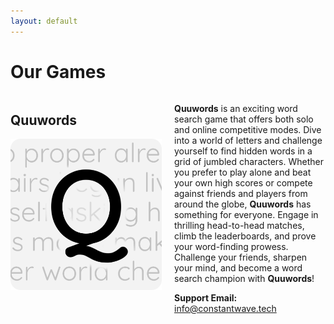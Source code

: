 ```yaml
---
layout: default
---
```


<h1>Our Games</h1>

<div style="display: flex; align-items: flex-start; gap: 20px;">
  <div style="flex: 1;">
    <h2>Quuwords</h2>
    <img src="images/quuwords.svg" alt="Quuwords" style="width: 100%; height: auto;">
  </div>
  <div style="flex: 1;">
    <p><strong>Quuwords</strong> is an exciting word search game that offers both solo and online competitive modes. Dive into a world of letters and challenge yourself to find hidden words in a grid of jumbled characters. Whether you prefer to play alone and beat your own high scores or compete against friends and players from around the globe, <strong>Quuwords</strong> has something for everyone. Engage in thrilling head-to-head matches, climb the leaderboards, and prove your word-finding prowess. Challenge your friends, sharpen your mind, and become a word search champion with <strong>Quuwords</strong>!</p>
    <strong>Support Email:</strong> <a href="mailto:info@constantwave.tech">info@constantwave.tech</a>
  </div>
</div>

